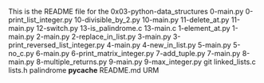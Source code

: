 This is the README file for the 0x03-python-data_structures
0-main.py
0-print_list_integer.py
10-divisible_by_2.py
10-main.py
11-delete_at.py
11-main.py
12-switch.py
13-is_palindrome.c
13-main.c
1-element_at.py
1-main.py
2-main.py
2-replace_in_list.py
3-main.py
3-print_reversed_list_integer.py
4-main.py
4-new_in_list.py
5-main.py
5-no_c.py
6-main.py
6-print_matrix_integer.py
7-add_tuple.py
7-main.py
8-main.py
8-multiple_returns.py
9-main.py
9-max_integer.py
git
linked_lists.c
lists.h
palindrome
__pycache__
README.md
URM
